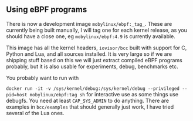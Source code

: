 ## Using eBPF programs

There is now a development image `mobylinux/ebpf:_tag_`. These are currently being built
manually, I will tag one for each kernel release, as you should have a close one, eg
`mobylinux/ebpf:4.9` is currently available.

This image has all the kernel headers, `iovisor/bcc` built with support for C, Python and Lua,
and all sources installed. It is very large so if we are shipping stuff based on this we will
just extract compiled eBPF programs probably, but it is also usable for experiments, debug,
benchmarks etc.

You probably want to run with

`docker run -it -v /sys/kernel/debug:/sys/kernel/debug --privileged --pid=host mobylinux/ebpf:tag sh` for
interactive use as some things use debugfs. You need at least `CAP_SYS_ADMIN` to do anything.
There are examples in `bcc/examples` that should generally just work, I have tried several of
the Lua ones.
